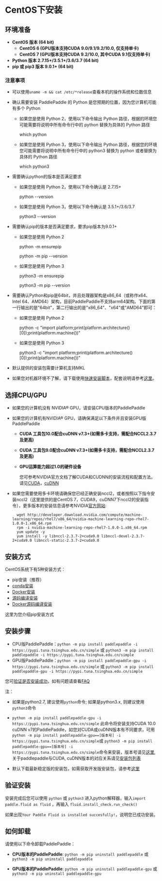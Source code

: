 # **CentOS下安装**

## 环境准备

* **CentOS 版本 (64 bit)**
    * **CentOS 6 (GPU版本支持CUDA 9.0/9.1/9.2/10.0, 仅支持单卡)**
    * **CentOS 7 (GPU版本支持CUDA 9.2/10.0, 其中CUDA 9.1仅支持单卡)**
* **Python 版本 2.7.15+/3.5.1+/3.6/3.7 (64 bit)**
* **pip 或 pip3 版本 9.0.1+ (64 bit)**

### 注意事项

* 可以使用`uname -m && cat /etc/*release`查看本机的操作系统和位数信息
* 确认需要安装 PaddlePaddle 的 Python 是您预期的位置，因为您计算机可能有多个 Python

    * 如果您是使用 Python 2，使用以下命令输出 Python 路径，根据的环境您可能需要将说明中所有命令行中的 python 替换为具体的 Python 路径

        which python

    * 如果您是使用 Python 3，使用以下命令输出 Python 路径，根据您的环境您可能需要将说明中所有命令行中的 python3 替换为 python 或者替换为具体的 Python 路径

        which python3 

* 需要确认python的版本是否满足要求

    * 如果您是使用 Python 2，使用以下命令确认是 2.7.15+

        python --version

    * 如果您是使用 Python 3，使用以下命令确认是 3.5.1+/3.6/3.7

        python3 --version

* 需要确认pip的版本是否满足要求，要求pip版本为9.0.1+

    * 如果您是使用 Python 2 

        python -m ensurepip

        python -m pip --version

    * 如果您是使用 Python 3

        python3 -m ensurepip

        python3 -m pip --version

* 需要确认Python和pip是64bit，并且处理器架构是x86_64（或称作x64、Intel 64、AMD64）架构，目前PaddlePaddle不支持arm64架构。下面的第一行输出的是"64bit"，第二行输出的是"x86_64"、"x64"或"AMD64"即可：

    * 如果您是使用 Python 2

        python -c "import platform;print(platform.architecture()[0]);print(platform.machine())"

    * 如果您是使用 Python 3
    
        python3 -c "import platform;print(platform.architecture()[0]);print(platform.machine())"

* 默认提供的安装包需要计算机支持MKL
* 如果您对机器环境不了解，请下载使用[快速安装脚本](https://fast-install.bj.bcebos.com/fast_install.sh)，配套说明请参考[这里](https://github.com/PaddlePaddle/FluidDoc/tree/develop/doc/fluid/beginners_guide/install/install_script.md)。

## 选择CPU/GPU

* 如果您的计算机没有 NVIDIA® GPU，请安装CPU版本的PaddlePaddle

* 如果您的计算机有NVIDIA® GPU，请确保满足以下条件并且安装GPU版PaddlePaddle
	
	* **CUDA 工具包10.0配合cuDNN v7.3+(如需多卡支持，需配合NCCL2.3.7及更高)**
	* **CUDA 工具包9.0配合cuDNN v7.3+(如需多卡支持，需配合NCCL2.3.7及更高)**
	* **GPU运算能力超过1.0的硬件设备**

		您可参考NVIDIA官方文档了解CUDA和CUDNN的安装流程和配置方法，请见[CUDA](https://docs.nvidia.com/cuda/cuda-installation-guide-linux/)，[cuDNN](https://docs.nvidia.com/deeplearning/sdk/cudnn-install/)

* 如果您需要使用多卡环境请确保您已经正确安装nccl2，或者按照以下指令安装nccl2（这里提供的是CentOS 7，CUDA9，cuDNN7下nccl2的安装指令），更多版本的安装信息请参考NVIDIA[官方网站](https://developer.nvidia.com/nccl):


		wget http://developer.download.nvidia.com/compute/machine-learning/repos/rhel7/x86_64/nvidia-machine-learning-repo-rhel7-1.0.0-1.x86_64.rpm
		rpm -i nvidia-machine-learning-repo-rhel7-1.0.0-1.x86_64.rpm
		yum update -y
		yum install -y libnccl-2.3.7-2+cuda9.0 libnccl-devel-2.3.7-2+cuda9.0 libnccl-static-2.3.7-2+cuda9.0


## 安装方式

CentOS系统下有5种安装方式：

* pip安装（推荐）
* [conda安装](./install_Conda.html)
* [Docker安装](./install_Docker.html)
* [源码编译安装](./compile/compile_CentOS.html#ct_source)
* [Docker源码编译安装](./compile/compile_CentOS.html#ct_docker)

这里为您介绍pip安装方式

## 安装步骤

* CPU版PaddlePaddle：`python -m pip install paddlepaddle -i https://pypi.tuna.tsinghua.edu.cn/simple` 或 `python3 -m pip install paddlepaddle -i https://pypi.tuna.tsinghua.edu.cn/simple`
* GPU版PaddlePaddle：`python -m pip install paddlepaddle-gpu -i https://pypi.tuna.tsinghua.edu.cn/simple` 或 `python3 -m pip install paddlepaddle-gpu -i https://pypi.tuna.tsinghua.edu.cn/simple`

您可[验证是否安装成功](#check)，如有问题请查看[FAQ](./FAQ.html)

注：

* 如果是python2.7, 建议使用`python`命令; 如果是python3.x, 则建议使用`python3`命令


* `python -m pip install paddlepaddle-gpu -i https://pypi.tuna.tsinghua.edu.cn/simple` 此命令将安装支持CUDA 10.0 cuDNN v7的PaddlePaddle，如您对CUDA或cuDNN版本有不同要求，可用`python -m pip install paddlepaddle-gpu==[版本号] -i https://pypi.tuna.tsinghua.edu.cn/simple`或 `python3 -m pip install paddlepaddle-gpu==[版本号] -i https://pypi.tuna.tsinghua.edu.cn/simple`命令来安装，版本号请见[这里](https://pypi.org/project/paddlepaddle-gpu#history), 关于paddlepaddle与CUDA, cuDNN版本的对应关系请见[安装包列表](./Tables.html#whls)


* 默认下载最新稳定版的安装包，如需获取开发版安装包，请参考[这里](./Tables.html#ciwhls)

<a name="check"></a>
## **验证安装**
安装完成后您可以使用 `python` 或 `python3` 进入python解释器，输入`import paddle.fluid as fluid` ，再输入
 `fluid.install_check.run_check()`

如果出现`Your Paddle Fluid is installed succesfully!`，说明您已成功安装。

## **如何卸载**
请使用以下命令卸载PaddlePaddle：

* **CPU版本的PaddlePaddle**: `python -m pip uninstall paddlepaddle` 或 `python3 -m pip uninstall paddlepaddle`

* **GPU版本的PaddlePaddle**: `python -m pip uninstall paddlepaddle-gpu` 或 `python3 -m pip uninstall paddlepaddle-gpu`
